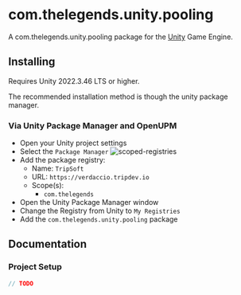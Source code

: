 # com.thelegends.unity.pooling


A com.thelegends.unity.pooling package for the [Unity](https://unity.com/) Game Engine.

## Installing

Requires Unity 2022.3.46 LTS or higher.

The recommended installation method is though the unity package manager.

### Via Unity Package Manager and OpenUPM

- Open your Unity project settings
- Select the `Package Manager`
![scoped-registries](https://europe1.discourse-cdn.com/unity/original/3X/8/6/86d23e43ae16b26badf2072280c9d4cbe03d568e.png)
- Add the package registry:
  - Name: `TripSoft`
  - URL: `https://verdaccio.tripdev.io`
  - Scope(s):
    - `com.thelegends`
- Open the Unity Package Manager window
- Change the Registry from Unity to `My Registries`
- Add the `com.thelegends.unity.pooling` package

## Documentation

### Project Setup

```csharp
// TODO
```
